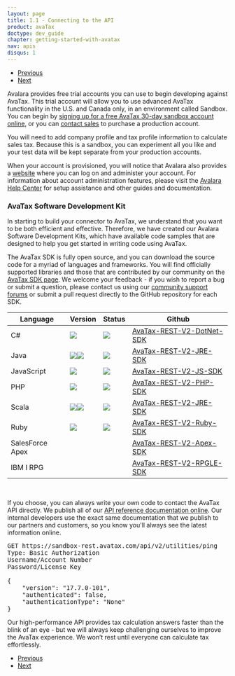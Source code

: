 ```yaml
---
layout: page
title: 1.1 - Connecting to the API
product: avaTax
doctype: dev_guide
chapter: getting-started-with-avatax
nav: apis
disqus: 1
---
```

<ul class="pager">
  <li class="previous"><a href="/avatax/dev-guide/getting-started-with-avatax/"><i class="glyphicon glyphicon-chevron-left"></i>Previous</a></li>
  <li class="next"><a href="/avatax/dev-guide/getting-started-with-avatax/authentication-in-avatax/">Next<i class="glyphicon glyphicon-chevron-right"></i></a></li>
</ul>

Avalara provides free trial accounts you can use to begin developing against AvaTax. This trial account will allow you to use advanced AvaTax functionality in the U.S. and Canada only, in an environment called Sandbox.  You can begin by <a class="dev-guide-link" href="https://developer.avalara.com/avatax/get-started/">signing up for a free AvaTax 30-day sandbox account online</a>, or you can <a class="dev-guide-link" href="https://www.avalara.com/contact-us/?referrer=&lastReferrer=developer.avalara.com&sessionId=1499692719266">contact sales</a> to purchase a production account.

You will need to add company profile and tax profile information to calculate sales tax. Because this is a sandbox, you can experiment all you like and your test data will be kept separate from your production accounts.

When your account is provisioned, you will notice that Avalara also provides a <a class="dev-guide-link" href="https://admin-development.avalara.net/">website</a> where you can log on and administer your account.  For information about account administration features, please visit the <a class="dev-guide-link" href="https://help.avalara.com/">Avalara Help Center</a> for setup assistance and other guides and documentation.

<h3>AvaTax Software Development Kit</h3>

In starting to build your connector to AvaTax, we understand that you want to be both efficient and effective.  Therefore, we have created our Avalara Software Development Kits, which have available code samples that are designed to help you get started in writing code using AvaTax.

The AvaTax SDK is fully open source, and you can download the source code for a myriad of languages and frameworks.  You will find officially supported libraries and those that are contributed by our community on the <a class="dev-guide-link" href="https://developer.avalara.com/sdk/">AvaTax SDK page</a>. We welcome your feedback - if you wish to report a bug or submit a question, please contact us using our <a class="dev-guide-link" href="https://community.avalara.com/avalara">community support forums</a> or submit a pull request directly to the GitHub repository for each SDK.

<div class="mobile-table">
    <table class="styled-table">
        <thead>
            <tr>
                <th>Language</th>
                <th>Version</th>
                <th>Status</th>
                <th>Github</th>
            </tr>
        </thead>
        <tbody>
            <tr>
                <td>C#</td>
                <td><img src="https://img.shields.io/nuget/v/Avalara.AvaTax.svg?style=plastic"/></td>
                <td><img src="https://api.travis-ci.org/avadev/AvaTax-REST-V2-DotNet-SDK.svg?branch=master&style=plastic"/></td>
                <td><a class="dev-guide-link" href="https://github.com/avadev/AvaTax-REST-V2-DotNet-SDK?referrer=&lastReferrer=developer.avalara.com&sessionId=1502456322024">AvaTax-REST-V2-DotNet-SDK</a></td>
            </tr>
            <tr>
                <td>Java</td>
                <td><img src="https://maven-badges.herokuapp.com/maven-central/net.avalara.avatax/avatax-rest-v2-api-java_2.11/badge.svg?style=plastic"/><img src="https://img.shields.io/badge/Sonatype%20Snapshots-2.17.3.48--SNAPSHOT-blue.svg?style=plastic"/></td>
                <td><img src="https://api.travis-ci.org/avadev/AvaTax-REST-V2-JRE-SDK.svg?branch=master&style=plastic"/></td>
                <td><a class="dev-guide-link" href="https://github.com/avadev/AvaTax-REST-V2-JRE-SDK?referrer=&lastReferrer=developer.avalara.com&sessionId=1502456322024">AvaTax-REST-V2-JRE-SDK</a></td>
            </tr>
            <tr>
                <td>JavaScript</td>
                <td><img src="https://maven-badges.herokuapp.com/maven-central/net.avalara.avatax/avatax-rest-v2-api-java_2.11/badge.svg?style=plastic"/></td>
                <td><img src="https://api.travis-ci.org/avadev/AvaTax-REST-V2-JRE-SDK.svg?branch=master&style=plastic"></td>
                <td><a class="dev-guide-link" href="https://github.com/avadev/AvaTax-REST-V2-JS-SDK?referrer=&lastReferrer=developer.avalara.com&sessionId=1502456322024">AvaTax-REST-V2-JS-SDK</a></td>
            </tr>
            <tr>
                <td>PHP</td>
                <td><img src="https://img.shields.io/packagist/v/avalara/avataxclient.svg?style=plastic"/></td>
                <td><img src="https://api.travis-ci.org/avadev/AvaTax-REST-V2-PHP-SDK.svg?branch=master&style=plastic"></td>
                <td><a class="dev-guide-link" href="https://github.com/avadev/AvaTax-REST-V2-PHP-SDK?referrer=&lastReferrer=developer.avalara.com&sessionId=1502456322024">AvaTax-REST-V2-PHP-SDK</a></td>
            </tr>
            <tr>
                <td>Scala</td>
                <td><img src="https://maven-badges.herokuapp.com/maven-central/net.avalara.avatax/avatax-rest-v2-api-java_2.11/badge.svg?style=plastic"/><img src="https://img.shields.io/badge/Sonatype%20Snapshots-2.17.3.48--SNAPSHOT-blue.svg?style=plastic"/></td>
                <td><img src="https://api.travis-ci.org/avadev/AvaTax-REST-V2-JRE-SDK.svg?branch=master&style=plastic"></td>
                <td><a class="dev-guide-link" href="https://github.com/avadev/AvaTax-REST-V2-JRE-SDK?referrer=&lastReferrer=developer.avalara.com&sessionId=1502456322024">AvaTax-REST-V2-JRE-SDK</a></td>
            </tr>
            <tr>
                <td>Ruby</td>
                <td><img src="https://img.shields.io/gem/v/avatax.svg?style=plastic"/></td>
                <td><img src="https://api.travis-ci.org/avadev/AvaTax-REST-V2-Ruby-SDK.svg?branch=master&style=plastic"></td>
                <td><a class="dev-guide-link" href="https://github.com/avadev/AvaTax-REST-V2-Ruby-SDK?referrer=&lastReferrer=developer.avalara.com&sessionId=1502456322024">AvaTax-REST-V2-Ruby-SDK</a></td>
            </tr>
            <tr>
                <td>SalesForce Apex</td>
                <td></td>
                <td></td>
                <td><a class="dev-guide-link" href="https://github.com/avadev/AvaTax-REST-V2-Apex-SDK?referrer=&lastReferrer=developer.avalara.com&sessionId=1502456322024">AvaTax-REST-V2-Apex-SDK</a></td>
            </tr>
            <tr>
                <td>IBM I RPG</td>
                <td></td>
                <td></td>
                <td><a class="dev-guide-link" href="https://github.com/avadev/AvaTax-REST-V2-RPGLE-SDK?referrer=&lastReferrer=developer.avalara.com&sessionId=1502456322024">AvaTax-REST-V2-RPGLE-SDK</a></td>
            </tr>
        </tbody>
    </table>
</div>

<br />

If you choose, you can always write your own code to contact the AvaTax API directly.  We publish all of our <a class="dev-guide-link" href="https://developer.avalara.com/api-reference/avatax/rest/v2/">API reference documentation online</a>. Our internal developers use the exact same documentation that we publish to our partners and customers, so you know you'll always see the latest information online.
<pre>
GET https://sandbox-rest.avatax.com/api/v2/utilities/ping
Type: Basic Authorization
Username/Account Number
Password/License Key
 
{
    "version": "17.7.0-101",
    "authenticated": false,
    "authenticationType": "None"
}
</pre>

Our high-performance API provides tax calculation answers faster than the blink of an eye - but we will always keep challenging ourselves to improve the AvaTax experience. We won’t rest until everyone can calculate tax effortlessly.

<ul class="pager">
  <li class="previous"><a href="/avatax/dev-guide/getting-started-with-avatax/"><i class="glyphicon glyphicon-chevron-left"></i>Previous</a></li>
  <li class="next"><a href="/avatax/dev-guide/getting-started-with-avatax/authentication-in-avatax/">Next<i class="glyphicon glyphicon-chevron-right"></i></a></li>
</ul>